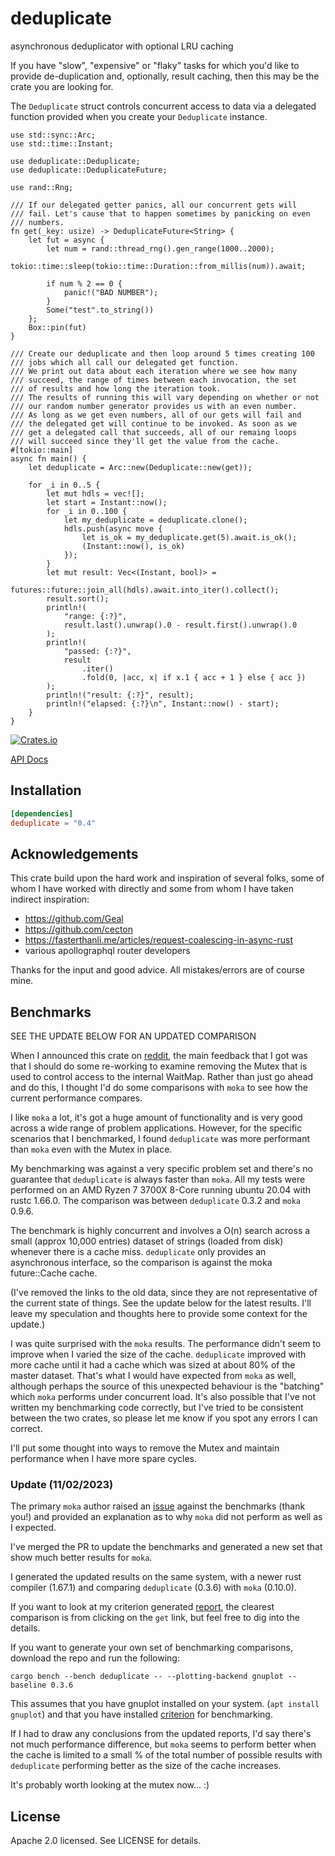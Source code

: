 # deduplicate
asynchronous deduplicator with optional LRU caching

If you have "slow", "expensive" or "flaky" tasks for which you'd like to provide de-duplication and, optionally, result caching, then this may be the crate you are looking for.

The `Deduplicate` struct controls concurrent access to data via a delegated function provided when you create your `Deduplicate` instance.

```
use std::sync::Arc;
use std::time::Instant;

use deduplicate::Deduplicate;
use deduplicate::DeduplicateFuture;

use rand::Rng;

/// If our delegated getter panics, all our concurrent gets will
/// fail. Let's cause that to happen sometimes by panicking on even
/// numbers.
fn get(_key: usize) -> DeduplicateFuture<String> {
    let fut = async {
        let num = rand::thread_rng().gen_range(1000..2000);
        tokio::time::sleep(tokio::time::Duration::from_millis(num)).await;

        if num % 2 == 0 {
            panic!("BAD NUMBER");
        }
        Some("test".to_string())
    };
    Box::pin(fut)
}

/// Create our deduplicate and then loop around 5 times creating 100
/// jobs which all call our delegated get function.
/// We print out data about each iteration where we see how many
/// succeed, the range of times between each invocation, the set
/// of results and how long the iteration took.
/// The results of running this will vary depending on whether or not
/// our random number generator provides us with an even number.
/// As long as we get even numbers, all of our gets will fail and
/// the delegated get will continue to be invoked. As soon as we
/// get a delegated call that succeeds, all of our remaing loops
/// will succeed since they'll get the value from the cache.
#[tokio::main]
async fn main() {
    let deduplicate = Arc::new(Deduplicate::new(get));

    for _i in 0..5 {
        let mut hdls = vec![];
        let start = Instant::now();
        for _i in 0..100 {
            let my_deduplicate = deduplicate.clone();
            hdls.push(async move {
                let is_ok = my_deduplicate.get(5).await.is_ok();
                (Instant::now(), is_ok)
            });
        }
        let mut result: Vec<(Instant, bool)> =
            futures::future::join_all(hdls).await.into_iter().collect();
        result.sort();
        println!(
            "range: {:?}",
            result.last().unwrap().0 - result.first().unwrap().0
        );
        println!(
            "passed: {:?}",
            result
                .iter()
                .fold(0, |acc, x| if x.1 { acc + 1 } else { acc })
        );
        println!("result: {:?}", result);
        println!("elapsed: {:?}\n", Instant::now() - start);
    }
}
```

[![Crates.io](https://img.shields.io/crates/v/deduplicate.svg)](https://crates.io/crates/deduplicate)

[API Docs](https://docs.rs/deduplicate/latest/deduplicate)

## Installation

```toml
[dependencies]
deduplicate = "0.4"
```

## Acknowledgements

This crate build upon the hard work and inspiration of several folks, some of whom I have worked with directly and some from whom I have taken indirect inspiration:
 - https://github.com/Geal
 - https://github.com/cecton
 - https://fasterthanli.me/articles/request-coalescing-in-async-rust
 - various apollographql router developers

Thanks for the input and good advice. All mistakes/errors are of course mine.

## Benchmarks

SEE THE UPDATE BELOW FOR AN UPDATED COMPARISON

When I announced this crate on [reddit](https://www.reddit.com/r/rust/comments/yt9yaz/caching_asynchronous_request_deduplication/), the main feedback that I got was that I should do some re-working to examine removing the Mutex that is used to control access to the internal WaitMap. Rather than just go ahead and do this, I thought I'd do some comparisons with `moka` to see how the current performance compares.

I like `moka` a lot, it's got a huge amount of functionality and is very good across a wide range of problem applications. However, for the specific scenarios that I benchmarked, I found `deduplicate` was more performant than `moka` even with the Mutex in place.

My benchmarking was against a very specific problem set and there's no guarantee that `deduplicate` is always faster than `moka`. All my tests were performed on an AMD Ryzen 7 3700X 8-Core running ubuntu 20.04 with rustc 1.66.0. The comparison was between `deduplicate` 0.3.2 and `moka` 0.9.6.

The benchmark is highly concurrent and involves a O(n) search across a small (approx 10,000 entries) dataset of strings (loaded from disk) whenever there is a cache miss. `deduplicate` only provides an asynchronous interface, so the comparison is against the moka future::Cache cache.

(I've removed the links to the old data, since they are not representative of the current state of things. See the update below for the latest results. I'll leave my speculation and thoughts here to provide some context for the update.)

I was quite surprised with the `moka` results. The performance didn't seem to improve when I varied the size of the cache. `deduplicate` improved with more cache until it had a cache which was sized at about 80% of the master dataset. That's what I would have expected from `moka` as well, although perhaps the source of this unexpected behaviour is the "batching" which `moka` performs under concurrent load. It's also possible that I've not written my benchmarking code correctly, but I've tried to be consistent between the two crates, so please let me know if you spot any errors I can correct.

I'll put some thought into ways to remove the Mutex and maintain performance when I have more spare cycles.

### Update (11/02/2023)

The primary `moka` author raised an [issue](https://github.com/garypen/deduplicate/issues/1) against the benchmarks (thank you!) and provided an explanation as to why `moka` did not perform as well as I expected.

I've merged the PR to update the benchmarks and generated a new set that show much better results for `moka`.

I generated the updated results on the same system, with a newer rust compiler (1.67.1) and comparing `deduplicate` (0.3.6) with `moka` (0.10.0).

If you want to look at my criterion generated [report](https://garypen.github.io/deduplicate/target/criterion/report/index.html), the clearest comparison is from clicking on the `get` link, but feel free to dig into the details.

If you want to generate your own set of benchmarking comparisons, download the repo and run the following:

```
cargo bench --bench deduplicate -- --plotting-backend gnuplot --baseline 0.3.6
```

This assumes that you have gnuplot installed on your system. (`apt install gnuplot`) and that you have installed [criterion](https://crates.io/crates/cargo-criterion) for benchmarking.

If I had to draw any conclusions from the updated reports, I'd say there's not much performance difference, but `moka` seems to perform better when the cache is limited to a small % of the total number of possible results with `deduplicate` performing better as the size of the cache increases.

It's probably worth looking at the mutex now... :)

## License

Apache 2.0 licensed. See LICENSE for details.
